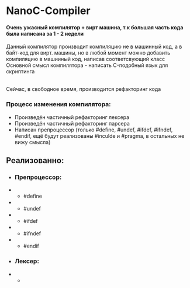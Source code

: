 # NanoC-Compiler

#### Очень ужасный компилятор + вирт машина, т.к большая часть кода была написана за 1 - 2 недели<br>

Данный компилятор производит компиляцию не в машинный код, а в байт-код для вирт. машины, но в любой момент
можно добавить компиляцию в машииный код, написав соответсвующий класс\
Основной смысл компилятора - написать C-подобный язык для скриптинга

\
Сейчас, в свободное время, производится рефакторинг кода
### Процесс изменения компилятора:
* Произведён частичный рефакторинг лексера
* Произведён частичный рефакторинг парсера
* Написан препроцессор (только #define, #undef, #ifdef, #ifndef, #endif, ещё будут реализованы #inculde и #pragma,
  в остальных не вижу смысла)


## Реализованно:
* ### Препроцессор:
* * #define 
* * #undef
* * #ifdef
* * #ifndef
* * #endif

* ### Лексер:
* *
